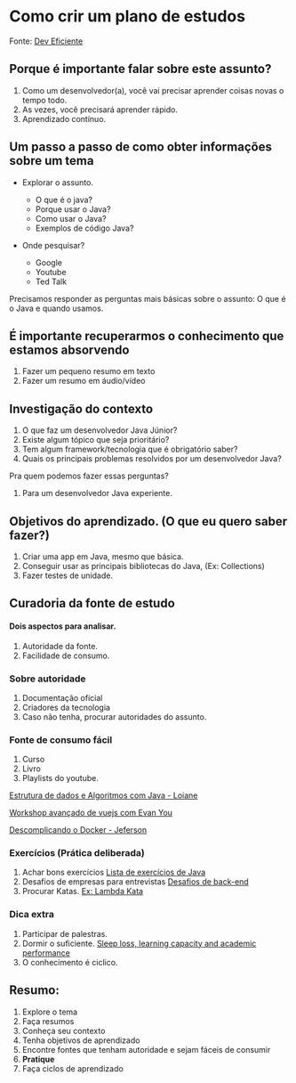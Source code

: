 # Como crir um plano de estudos

Fonte: [Dev Eficiente](https://www.youtube.com/watch?v=Um40HIxVMTM&t=630s)


## Porque é importante falar sobre este assunto?

1. Como um desenvolvedor(a), você vai precisar aprender coisas novas o tempo todo.
2. As vezes, você precisará aprender rápido.
3. Aprendizado contínuo.

## Um passo a passo de como obter informações sobre um tema

* Explorar o assunto.
    * O que é o java?
    * Porque usar o Java?
    * Como usar o Java?
    * Exemplos de código Java?

* Onde pesquisar?
    * Google    
    * Youtube
    * Ted Talk

Precisamos responder as perguntas mais básicas sobre o assunto:
O que é o Java e quando usamos.    

## É importante **recuperarmos** o conhecimento que estamos absorvendo

1. Fazer um pequeno resumo em texto
2. Fazer um resumo em áudio/vídeo

## Investigação do contexto

1. O que faz um desenvolvedor Java Júnior?
2. Existe algum tópico que seja prioritário?
3. Tem algum framework/tecnologia que é obrigatório saber?
4. Quais os principais problemas resolvidos por um desenvolvedor Java?

Pra quem podemos fazer essas perguntas?
1. Para um desenvolvedor Java experiente. 

## Objetivos do aprendizado. (O que eu quero saber fazer?)

1. Criar uma app em Java, mesmo que básica.
2. Conseguir usar as principais bibliotecas do Java, (Ex: Collections)
3. Fazer testes de unidade.

## Curadoria da fonte de estudo

#### Dois aspectos para analisar.
1. Autoridade da fonte.
2. Facilidade de consumo.

### Sobre autoridade

1. Documentação oficial
2. Criadores da tecnologia
3. Caso não tenha, procurar autoridades do assunto.

### Fonte de consumo fácil
1. Curso
2. Livro
3. Playlists do youtube.

[Estrutura de dados e Algoritmos com Java - Loiane](https://www.youtube.com/watch?v=N3K8PjFOhy4&list=PLGxZ4Rq3BOBrgumpzz-l8kFMw2DLERdxi)

[Workshop avançado de vuejs com Evan You](https://www.youtube.com/playlist?list=PLy0TFGrsXfC6ZowyW3od9dg_K6VY3dB-N)

[Descomplicando o Docker - Jeferson](https://www.youtube.com/watch?v=Wm99C_f7Kxw&list=PLf-O3X2-mxDn1VpyU2q3fuI6YYeIWp5rR)

### Exercícios (Prática deliberada)

1. Achar bons exercícios
[Lista de exercícios de Java](https://www.hackerrank.com/domains/java)
2. Desafios de empresas para entrevistas 
[Desafios de back-end](https://github.com/CollabCodeTech/backend-challenges)
3. Procurar Katas. [Ex: Lambda Kata](https://github.com/BNYMellon/CodeKatas) 

### Dica extra
1. Participar de palestras.
2. Dormir o suficiente. [Sleep loss, learning capacity and academic performance](https://www.sciencedirect.com/science/article/abs/pii/S1087079205001231) 
3. O conhecimento é ciclico.


## Resumo:

1. Explore o tema
2. Faça resumos
3. Conheça seu contexto
4. Tenha objetivos de aprendizado
5. Encontre fontes que tenham autoridade e sejam fáceis de consumir
6. **Pratique**
7. Faça ciclos de aprendizado